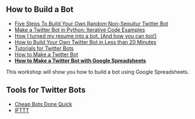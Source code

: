 ## How to Build a Bot

<ul>
<li><a href="http://readwrite.com/2014/06/20/random-non-sequitur-twitter-bot-instructions/">Five Steps To Build Your Own Random Non-Sequitur Twitter Bot</a></li>
<li><a href="http://jitp.commons.gc.cuny.edu/make-a-twitter-bot-in-python-iterative-code-examples/">Make a Twitter Bot in Python: Iterative Code Examples</a></li>
<li><a href="https://medium.com/the-mission/how-i-turned-my-resume-into-a-bot-and-how-you-can-too-f03847352baa#.p5wedmx73">How I turned my resume into a bot. (And how you can too!)</a></li>
<li><a href="https://venturebeat.com/2017/02/02/how-to-build-your-own-twitter-bot-in-less-than-30-minutes/">How to Build Your Own Twitter Bot in Less than 20 Minutes</a></li>
<li><a href="https://botwiki.org/tutorials/twitterbots/">Tutorials for Twitter Bots</a></li>
<li><a href="http://tinysubversions.com/2013/09/how-to-make-a-twitter-bot/">How to Make a Twitter Bot</a></li>
<li><strong><a href="http://www.zachwhalen.net/posts/how-to-make-a-twitter-bot-with-google-spreadsheets-version-04/">How to Make a Twitter Bot with Google Spreadsheets</a></strong></li>
</ul>

This workshop will show you how to build a bot using Google Spreadsheets.

## Tools for Twitter Bots

<ul>
<li><a href="http://www.cheapbotsdonequick.com/">Cheap Bots Done Quick</a></li>
<li><a href="https://ifttt.com/">IFTTT</a></li>
